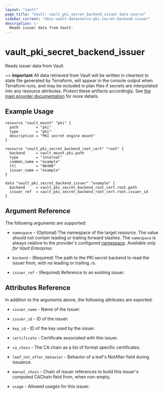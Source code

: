 ```yaml
---
layout: "vault"
page_title: "Vault: vault_pki_secret_backend_issuer data source"
sidebar_current: "docs-vault-datasource-pki-secret-backend-issuer"
description: |-
  Reads issuer data from Vault.
---
```


# vault\_pki\_secret\_backend\_issuer

Reads issuer data from Vault.

~> **Important** All data retrieved from Vault will be
written in cleartext to state file generated by Terraform, will appear in
the console output when Terraform runs, and may be included in plan files
if secrets are interpolated into any resource attributes.
Protect these artifacts accordingly. See
[the main provider documentation](../index.html)
for more details.

## Example Usage

```hcl
resource "vault_mount" "pki" {
  path        = "pki"
  type        = "pki"
  description = "PKI secret engine mount"
}

resource "vault_pki_secret_backend_root_cert" "root" {
  backend     = vault_mount.pki.path
  type        = "internal"
  common_name = "example"
  ttl         = "86400"
  issuer_name = "example"
}

data "vault_pki_secret_backend_issuer" "example" {
  backend     = vault_pki_secret_backend_root_cert.root.path
  issuer_ref  = vault_pki_secret_backend_root_cert.root.issuer_id
}
```

## Argument Reference

The following arguments are supported:

* `namespace` - (Optional) The namespace of the target resource.
  The value should not contain leading or trailing forward slashes.
  The `namespace` is always relative to the provider's configured [namespace](/docs/providers/vault#namespace).
  *Available only for Vault Enterprise*.

* `backend` - (Required) The path to the PKI secret backend to
  read the issuer from, with no leading or trailing `/`s.

* `issuer_ref` - (Required) Reference to an existing issuer.

## Attributes Reference

In addition to the arguments above, the following attributes are exported:

* `issuer_name` - Name of the issuer.

* `issuer_id` - ID of the issuer.

* `key_id` - ID of the key used by the issuer.

* `certificate` - Certificate associated with this issuer.

* `ca_chain` - The CA chain as a list of format specific certificates.

* `leaf_not_after_behavior` - Behavior of a leaf's NotAfter field during issuance.

* `manual_chain` - Chain of issuer references to build this issuer's computed 
  CAChain field from, when non-empty.

* `usage` - Allowed usages for this issuer.
